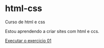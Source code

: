 # html-css
 Curso de html e css

 Estou aprendendo a criar sites com html e ccs.

 <a href="https://lucaspazguidi.github.io/html-css/Exercicios/Desafio%20010/index.html">Executar o exercicio 01</a>
